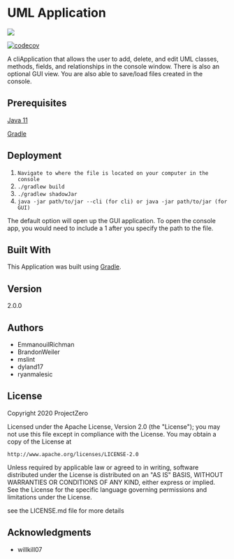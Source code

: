 # UML Application

![](https://github.com/mucsci-students/2020sp-420-ProjectZero/workflows/.github/workflows/gradle.yml/badge.svg)

[![codecov](https://codecov.io/gh/mucsci-students/2020sp-420-ProjectZero/branch/develop/graph/badge.svg)](https://codecov.io/gh/mucsci-students/2020sp-420-ProjectZero)

A cliApplication that allows the user to add, delete, and edit UML classes, methods, fields, and relationships in the console window. There is also an optional GUI view. You are also able to save/load files created in the console.

## Prerequisites

[Java 11](https://jdk.java.net)

[Gradle](https://gradle.org)
 
 ## Deployment
1. ```Navigate to where the file is located on your computer in the console```
2. ```./gradlew build```
3. ```./gradlew shadowJar```
4. ```java -jar path/to/jar --cli (for cli) or java -jar path/to/jar (for GUI)``` 

The default option will open up the GUI application. To open the console app, you would need to include a 1 after you specify the path to the file.


## Built With

This Application was built using [Gradle](https://gradle.org/).

## Version

2.0.0

## Authors

- EmmanouilRichman
- BrandonWeiler
- mslint
- dyland17
- ryanmalesic

## License

Copyright 2020 ProjectZero

Licensed under the Apache License, Version 2.0 (the "License");
you may not use this file except in compliance with the License.
You may obtain a copy of the License at

    http://www.apache.org/licenses/LICENSE-2.0

Unless required by applicable law or agreed to in writing, software
distributed under the License is distributed on an "AS IS" BASIS,
WITHOUT WARRANTIES OR CONDITIONS OF ANY KIND, either express or implied.
See the License for the specific language governing permissions and
limitations under the License.

see the LICENSE.md file for more details

## Acknowledgments

-  willkill07
